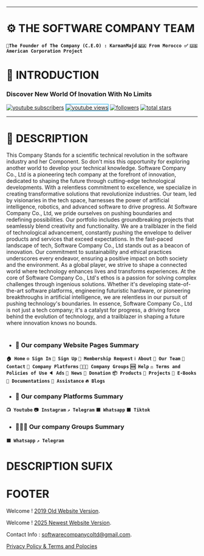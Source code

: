 ---
# ⚙️ THE SOFTWARE COMPANY TEAM

**`🧑The Founder of The Company (C.E.O) : KarmanMajd`**
**`🇲🇦 From Morocco ✅`**
**`🇺🇸 American Corporation Project`**

# 🚀 INTRODUCTION

   <p align="center">
      <h3>Discover New World Of Inovation With No Limits</h3>
   </p>
   
   <p align="left">
      <a href="https://www.youtube.com/@SoftwareCompany-g2d/">
         <img alt="youtube subscribers" title="Subscribe to my YouTube channel" src="https://custom-icon-badges.demolab.com/youtube/channel/subscribers/UC2WHjPDvbE6O328n17ZGcfg?color=%23E05D44&label=SUBSCRIBE&logo=video&logoColor=white&style=for-the-badge&labelColor=CE4630" style="border-raduis: 6px; border-color: #00a2e8;"></a> 
      <a href="https://www.youtube.com/@SoftwareCompany-g2d/">
         <img alt="youtube views" title="YouTube views" src="https://custom-icon-badges.demolab.com/youtube/channel/views/UC2WHjPDvbE6O328n17ZGcfg?color=%23E1AD0E&logo=eye&logoColor=white&style=for-the-badge&labelColor=C79600" style="border: solid 1px; border-raduis: 6px; border-color: #00a2e8;"></a> 
      <a href="https://github.com/softwarecompanycoltd?tab=followers">
         <img alt="followers" title="Follow me on Github" src="https://custom-icon-badges.demolab.com/github/followers/ForrestKnight?color=236ad3&labelColor=1155ba&style=for-the-badge&logo=person-add&label=Follow&logoColor=white" style="border-raduis: 6px; border-color: #00a2e8;"></a>
      <a href="https://github.com/softwarecompanycoltd?tab=repositories">
         <img alt="total stars" title="Total stars on GitHub" src="https://custom-icon-badges.demolab.com/github/stars/ForrestKnight?color=55960c&style=for-the-badge&labelColor=488207&logo=star" style="border-raduis: 6px; border-color: #00a2e8;"></a>
   </p>


***


# 🧭 DESCRIPTION

This Company Stands for a scientific technical revolution in the software industry and her Component.
So don't miss this opportunity for exploring another world to develop your technical knowledge.
Software Company Co., Ltd is a pioneering tech company at the forefront of innovation, dedicated to shaping the future through cutting-edge technological developments. With a relentless commitment to excellence, we specialize in creating transformative solutions that revolutionize industries. Our team, led by visionaries in the tech space, harnesses the power of artificial intelligence, robotics, and advanced software to drive progress.
At Software Company Co., Ltd, we pride ourselves on pushing boundaries and redefining possibilities. Our portfolio includes groundbreaking projects that seamlessly blend creativity and functionality. We are a trailblazer in the field of technological advancement, constantly pushing the envelope to deliver products and services that exceed expectations.
In the fast-paced landscape of tech, Software Company Co., Ltd stands out as a beacon of innovation. Our commitment to sustainability and ethical practices underscores every endeavor, ensuring a positive impact on both society and the environment. As a global player, we strive to shape a connected world where technology enhances lives and transforms experiences.
At the core of Software Company Co., Ltd's ethos is a passion for solving complex challenges through ingenious solutions. Whether it's developing state-of-the-art software platforms, engineering futuristic hardware, or pioneering breakthroughs in artificial intelligence, we are relentless in our pursuit of pushing technology's boundaries.
In essence, Software Company Co., Ltd is not just a tech company; it's a catalyst for progress, a driving force behind the evolution of technology, and a trailblazer in shaping a future where innovation knows no bounds.

#
* ### 📄 Our company Website Pages Summary

**`🏠 Home`**
**`⚙️ Sign In`**
**`🚪 Sign Up`**
**`🪪 Membership Request`**
**`ℹ️ About`**
**`🥇 Our Team`**
**`📨 Contact`**
**`🚉 Company Platforms`**
**`🧑‍🤝‍🧑 Company Groups`**
**`🆘 Help`**
**`⚖️ Terms and Policies of Use`**
**`🔈 Ads`**
**`📰 News`**
**`🫶 Donation`**
**`📦 Products`**
**`🚧 Projects`**
**`📖 E-Books`**
**`📃 Documentations`**
**`💬 Assistance`**
**`🔥 Blogs`**

* ### 🚉 Our company Platforms Summary

**`📺 Youtube`**
**`📷 Instagram`**
**`↗️ Telegram`**
**`🟩 Whatsapp`**
**`⬛ Tiktok`**

* ### 🧑‍🤝‍🧑 Our company Groups Summary

**`🟩 Whatsapp`**
**`↗️ Telegram`**

# DESCRIPTION SUFIX



# FOOTER
Welcome ! [2019 Old Website Version](https://sites.google.com/view/software-company-co-ltd/home?authuser=0).


Welcome ! [2025 Newest Website Version](https://softwarecompanycoltd.pages.dev/).


Contact Info : [softwarecompanycoltd@gmail.com](mailto:softwarecompanycoltd@gmail.com).


[Privacy Policy & Terms and Polocies]()
